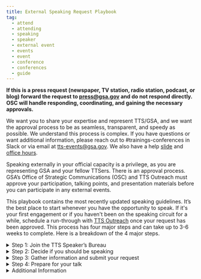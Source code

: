 ```yaml
---
title: External Speaking Request Playbook
tag:
  - attend
  - attending
  - speaking
  - speaker
  - external event
  - events
  - event
  - conference
  - conferences
  - guide
---
```


**If this is a press request (newspaper, TV station, radio station, podcast, or blog) forward the request to [press@gsa.gov](press@gsa.gov) and do not respond directly. OSC will handle responding, coordinating, and gaining the necessary approvals.**

We want you to share your expertise and represent TTS/GSA, and we want the approval process to be as seamless, transparent, and speedy as possible. We understand this process is complex. If you have questions or want additional information, please reach out to #trainings-conferences in Slack or via email at [tts-events@gsa.gov](tts-events@gsa.gov). We also have a help [slide](https://docs.google.com/presentation/d/1k8DazgKibsgN5e3kyfghGeAEAqDET251-sV71UrkGNk/edit?usp=sharing) and [office hours](https://calendar.google.com/calendar/selfsched?sstoken=UUtoczVQMkFlT2FSfGRlZmF1bHR8OTE5Y2UyMDBjYzlhMWY4NjkxNThkMmI5ZGI4ZWMzMmM).

Speaking externally in your official capacity is a privilege, as you are representing GSA and your fellow TTSers. There is an approval process. GSA’s Office of Strategic Communications (OSC) and TTS Outreach must approve your participation, talking points, and presentation materials before you can participate in any external events.

This playbook contains the most recently updated speaking guidelines. It’s the best place to start whenever you have the opportunity to speak. If it's your first engagement or if you haven't been on the speaking circuit for a while, schedule a run-through with [TTS Outreach](tts-outreach@gsa.gov) once your request has been approved.
This process has four major steps and can take up to 3-6 weeks to complete. Here is a breakdown of the 4 major steps.

<details>
<Summary>Step 1: Join the TTS Speaker’s Bureau</summary>

If you want to represent TTS at an external event in your official capacity, you will need to be part of the TTS Speaker’s Bureau. In order to join the TTS Speaker’s Bureau you will need to

<ul>
<li> Create a headshot and bio in the <a href="https://docs.google.com/document/d/1QLbn7nwH_kUS3PRVGQcHbu5MPEwdtf_NTAd6WuBoJFQ/edit">GSA template</a>. <a href="https://docs.google.com/spreadsheets/d/1QUeodBn_hkCiUfxb8xIsMXxoyxXAorpK3B6ujLQ45ZQ/edit#gid=0">Examples of bios</a>
</li>
<li> Complete the Join the <a href="https://app.smartsheetgov.com/b/form/ad363ff473f347cdabdde6dbf6b0b973">TTS Speaker’s Bureau form</a></li>
</ul>
</details>
 
<details>
<Summary> Step 2: Decide if you should be speaking</summary>

If you have been formally invited to participate in a speaking engagement, you need to think through the following questions.

<ul>
<li>Will you be speaking in your personal capacity? For additional information on representing GSA in a processional capacity versus a processional capacity please see professional vs personal capacity in the additional information section.</li>
<li>Do you have time?</li>
<li>Does the event fit fully within your realm of expertise? Is there someone else at TTS that may be a better fit for this speaking opportunity?</li>
<li>Have you reviewed the Event Justification Examples?</li>
<li>Does the event reflect TTS and your team’s larger mission?</li>
<li>Are you clear how speaking on this topic to this audience in this forum advances TTS and your team?</li>
</ul>
Critical questions that you need to address before submitting a speaker event request.

<ul>
<li>Are you submitting a proposal for an event or conference?</li>
<li>Is a colleague better suited to speaking on this topic?</li>
<li>Are there any sensitivities that may preclude you from speaking publicly?</li>
<li>Is this event not inclusive or representative of our TTS diversity?</li>
<li>Is this event scheduled for less than 15 days from now?</li>
<li>If you answer yes to any of these questions, stop here and contact your direct supervisor or TTS Outreach.</li>
</ul>
</details>
<details>
<Summary>Step 3: Gather information and submit your request</summary>
<br>
Request that your external event point of contact complete the [TTS Speaker Request Form](https://docs.google.com/document/d/13rdrk-5F_cM8ZztarEH5Ty2ElUVuRdxINQqWAPiVNb0/edit#heading=h.d6kk6wkyrvzf) to ensure you have all of the critical information for the approval process and return to you, ccing[speakers@gsa.gov](speakers@gsa.gov)
<br>
<strong>Gather Information</strong>
<br>
1. Prepare your talking points. <i>Talking points are required for you to get approval to represent your GSA at a speaking engagement.</i>
<ul>
<li>Use the [TTS-wide Talking Points Template](https://docs.google.com/document/d/1vsqMqtcZSSq_IhpFhtUnnNH70hcHGVaWnxhSpe_s054/edit) to create talking points.</li>
<li>Have a brief intro prepared for your engagement, along with a few lines about your role at GSA. For guidance, see the above Talking Points Template.</li
<li>Once you’ve drafted your talking points, submit them to your direct supervisor. And if you will be speaking about a specific engagement, submit your drafted talking points to the engagement lead.</li>
<li>Review the TTS Internal/External Virtual Events Guidance and know how to answer Project Specific/TTS/GSA-specific questions, including those outside your direct area of expertise or the topic at hand.</li>
<li>Gather feedback from your peers prior submitting your Talking Points.</li> 
</ul>
2. Complete and submit the [TTS Events’ Speaking, Conferences and Training Google form](https://docs.google.com/forms/d/e/1FAIpQLSeQHPIOtNwzEA7IxrJ4JDHeEUrWNUsiEkbnp8lK26jX04PYBg/viewform) to TTS Events.
  <strong>To fill out this form, you will need:</strong>
<div>
<input type="checkbox" name="A description of the audience" value="A description of the audience value" checked>
</div>
<div>
<input type="checkbox" name="A copy of your event invite [create a PDF and upload to Google Drive; make it accessible to all of GSA]" value="A copy of your event invite [create a PDF and upload to Google Drive; make it accessible to all of GSA]" checked>
</div>
<div>
<input type="checkbox" name="To know if the press is invited" value="To know if the press is invited" checked>
</div>
<div>
<input type="checkbox" name="To know if your event/panel will be pre-recorded" value="To know if your event/panel will be pre-recorded" checked>
</div>
<div>
<input type="checkbox" name="To explain why your participation is beneficial" value="To explain why your participation is beneficial" checked>
</div>
<div>
<input type="checkbox" name="Complete Talking Points" value="Complete Talking Points" checked>
</div>
<br>
<strong>Submit Your Speaker Request</strong>
Once you submit a request, you will receive an automated email confirmation. That email will also ping your supervisor to approve your request, so it can move up the approval chain. TTS Events will move your request through the GSA approval process, gaining approval from
<ul>
<li>TTS (your manager, Outreach Director, and Head of Service/Staff Office (HSSO)</li>
<li>Federal Acquisition Services (FAS), and</li>
<li>Office of Strategic Communications (OSC)</li>
</ul>
<strong>Approval Timeline</strong>
Most approvals will take 2-3 weeks to complete. Requests submitted with less than a week lead time are not likely to be approved--please check in with your designated Outreach/Events lead before submitting an approval with less than a week lead time.  
<ul>
<li>Until you have been fully approved, the event organizers cannot name you in their marketing materials. Let TTS Outreach know if you run into an issue.</li>
<li>You should not promote your participation until final approval has been given by GSA.</li>
</ul>
You can track the status of your request here with the request number in the subject line of the automated email or reach out to #trainings-conferences in Slack or via email at [tts-events@gsa.gov](tts-events@gsa.gov).
</details>
<details>
<Summary>Step 4: Prepare for your talk</summary>
As your speaking engagement is moving through the approval process, take some time to consider the following topics.
<ul>
<li>Until you have been fully approved, the event organizers cannot name you in their marketing materials. Let TTS know if you run into an issue.</li>
<li>You should not promote your participation until final approval has been given by GSA.</li>
<li>If your talking points change at any point in the process, you are responsible for notifying the TTS Outreach Director.</li>
</ul>
Preparation:
<ul>
<li>Watch the [OSC recording on developing messages](https://drive.google.com/file/d/1bjtYRnoIVFUIhDlm7ujjGp_JkkOH_I9p/view).</li>
<li>If you are using slides, use this <a href="https://docs.google.com/presentation/d/1_R4EuC9Eiec0DQhSP5PDe5rdMeIijrTt0nhp8jghWaE/edit#slide=id.p">TTS Slide Deck template</a> or for your presentation or your Business Unit’s specific template below.</li>
</ul>
  <ul>
  <li><a href="https://docs.google.com/presentation/d/1_R4EuC9Eiec0DQhSP5PDe5rdMeIijrTt0nhp8jghWaE/edit#slide=id.p">TTS Slide Deck template</a></li>
  <li><a href="https://docs.google.com/presentation/u/0/?ftv=1&folder=1lSgEu1_-pUOT1E98mH3L5EKfu4FFsaqB&tgif=d">18F Template</a></li>
  <li><a href="https://docs.google.com/presentation/d/1BOEDWJoKbLJCL5Y7nDq5ts8aAAV-FOVk7TH-hXAEBwY/edit?usp=sharing_eil_dm&ts=61421833">Centers of Excellence Template</a></li>
  <li><a href="https://docs.google.com/presentation/d/18rGDGAt2N2gCjfo9PKmpEDhhplAe8DZ5_GtG_NvT7ww/edit#slide=id.g3cd3cfdefd_0_178">Cloud.gov Template</a></li>
  <li><a href="https://docs.google.com/presentation/d/19Z3tnACpAtrqjFJGFqzul03lKZ1W5YeukiwI7lXM61M/edit#slide=id.p9">Challenge.gov Template</a></li>
  <li><a href="https://docs.google.com/presentation/d/1Ra3sLWi28_h9NNZi27b-G6UAWZmdw9fxU2-QcSizb1o/edit?usp=sharing">FedRAMP Template</a></li>
  <li><a href="https://docs.google.com/presentation/d/1uMnLmg6rUJWqxuMQMjpkqXa5dyUyjVtY_8ENb3qt0VA/edit?usp=sharing">Login.gov Template</a></li>
  <li><a href="https://docs.google.com/presentation/d/1L4e5LAPtkDzDHHSRHtTAz-VtuEc5Oh9WHhcLgDsSr7w/edit#slide=id.g9d919e353c_0_445">Presidential Innovation Fellows Template</a></li>
  <li><a href="https://docs.google.com/presentation/d/15Fpq2sem5j5PxTwTeo1AgijfEmfPuUNR2e6hQelfLf0/edit#slide=id.p">USAGov Template</a></li>
  </ul>
<ul>
<li>Is your presentation accessible? Do you verbally describe the images on your slides?</li>
<li><a href="https://www.w3.org/WAI/teach-advocate/accessible-presentations/">Make Your Presentations Accessible to All</a></li>How to </li>
<li><a href="https://docs.google.com/presentation/d/1KGgwKaBGrx0lAglTV-E_xlERdkf9CZ765gqsx3VMUhg/edit#slide=id.gd9c453428_0_16">How to make Accessible PDF from Google</a></li>
</ul>
Things to Consider While Developing Your Presentation
<ul>
<li>Is your presentation engaging?</li>
<li>Are you simply reading bullets or language from the slide, or are you adding information that’s available only by listening to your presentation?</li>
<li>Can you ask questions of the audience, either verbally, or through polls?</li>
<li>Do you use different formats (images, flow charts, graphics, charts, bullets, etc) to keep attention?</li>
<li>Have you planned for the unexpected? Ensure your computer is fully charged.</li>
<li>Determine if you can log in from your phone if an issue arises with your computer.</li>
<li>Be prepared to dial in as opposed to using computer audio if needed.</li>
<li>If you need notes, have a print out or have them pulled up on your phone so they’re easily accessible.</li>
<li>Think about your outfit, certain colors and patterns can create a moire effect which can impact people's perception and ability to digest the video. If possible, avoid stripes or busy patterns and stick with solid colors.</li>
<li>Be conscious of lighting. For optimal lighting and video quality, presenters want to be lit from the front and not the back, so make sure your light (whether artificial or natural) is adjusted accordingly. A single light source is ideal.</li>
</ul>
</details>
<details>
<Summary>Additional Information</summary>
<strong>Professional vs personal capacity</strong>
When receiving an invitation to speak, you need to decide if you want to do the event in your professional or personal capacity: The FAS Speaker Guide | Version 1.0
<div>
<style type="text/css">
.tg  {border-collapse:collapse;border-spacing:0;}
.tg td{border-color:black;border-style:solid;border-width:1px;font-family:Arial, sans-serif;font-size:14px;
  overflow:hidden;padding:10px 5px;word-break:normal;}
.tg th{border-color:black;border-style:solid;border-width:1px;font-family:Arial, sans-serif;font-size:14px;
  font-weight:normal;overflow:hidden;padding:10px 5px;word-break:normal;}
.tg .tg-0pky{border-color:inherit;text-align:left;vertical-align:top}
</style>
<table class="tg">
<thead>
  <tr>
    <th class="tg-0pky">Professional capacity<br></th>
    <th class="tg-0pky">Personal capacity guidelines:</th>
  </tr>
</thead>
<tbody>
  <tr>
    <td class="tg-0pky">You’ll participate as a TTS employee and discuss the work you do on behalf of GSA and our partners.<br></td>
    <td class="tg-0pky">There is a general prohibition on receiving compensation for personal capacity speaking on a subject that relates to your official duties. Free/waived attendance or registration fee is not compensation.</td>
  </tr>
  <tr>
    <td class="tg-0pky">You’ll be using GSA funds to travel to the event or pay for conference fees.</td>
    <td class="tg-0pky">You can accept travel and event-related expenses from the sponsor or organizer, but would also need to take leave to attend.</td>
  </tr>
  <tr>
    <td class="tg-0pky">You’ll prepare during your work time and use GSA equipment</td>
    <td class="tg-0pky">You can use title/position in conjunction with your speaking activities, but only if provided as one of a number of other biographical details. Bottom line is that it should be clear that you are not representing GSA when speaking in your personal capacity.</td>
  </tr>
  <tr>
    <td class="tg-0pky">Personal capacity</td>
    <td class="tg-0pky">You can include your office/team in your bio that is included on the conference website, but you cannot be listed in the agenda as “Sally Smith, TTS/GSA.”</td>
  </tr>
  <tr>
    <td class="tg-0pky">You didn’t receive the invitation because of your position at TTS, but because of your expertise in the subject.</td>
    <td class="tg-0pky"></td>
  </tr>
  <tr>
    <td class="tg-0pky">You won’t be representing TTS/GSA.</td>
    <td class="tg-0pky"></td>
  </tr>
  <tr>
    <td class="tg-0pky">You’ll refrain from discussing any official work you do at TTS/GSA or with our partners.</td>
    <td class="tg-0pky"></td>
  </tr>
  <tr>
    <td class="tg-0pky">You’ll use your personal leave or participate after work hours.</td>
    <td class="tg-0pky"></td>
  </tr>
  <tr>
    <td class="tg-0pky">You’ll prepare on your own time and use your own equipment</td>
    <td class="tg-0pky"></td>
  </tr>
</tbody>
</table>
</div>
<br>
<strong>GSA’s Logo</strong>
GSA's Logo Policy does not authorize vendors of any kind to use the GSA Star Mark logo. The GSA Advantage, GSA Contract, and GSA Schedule logos are the only logos approved for use by GSA contractors. When in doubt, ask the Outreach team!
<br>
<strong>Recording and sharing materials</strong>
In general, all material that GSA presents is in the public domain, and government employees can be photographed or recorded doing official activities on official time without permission. As long as the event coordinator is not trying to: retain the rights to the content, put the recording behind a paywall that is not accessible to the public, or use the recording for monetary gain, then you can give them permission to record and post.
<br>
<strong>Release Forms</strong>
GSA speakers are not permitted to sign speaker consent release forms that have not been reviewed/approved by OGC. You must use the GSA approved response letter and have it reviewed by OGC.
<br>
<strong>Photography and Recording</strong>
Yes, federal employees are allowed to be photographed or recorded (audio/video) while performing their official duties. Approved attendance or speaking at a conference is considered an official duty. Release forms are not required for federal employees who are documented while performing their official duties.
Permission for GSA visual information producers to document GSA presenters at events not hosted by GSA must be granted by event organizers prior to any still, video, or audio recording.
Find much more information in GSA’s visual information policy.
<br>
<strong>Endorsements and Promotions</strong>
GSA is responsible for providing neutral and unbiased advice. It is essential that we remain fair and unbiased in all that we do and say. As such, we avoid endorsing, or demonstrating favoritism, to any single one of the following:
<ul>
<li> Vendors</li>
<li> Brand-name products</li>
<li> Service providers</li>
<li> Industry associations/groups</li>
<li> Media outlets</li>
</ul>
Therefore: 
<ul>
<li> GSA SMEs cannot speak about brand-name products or companies. </li>
<li> GSA will not provide quotes to event hosts for press outreach or marketing materials. </li>
<li> GSA has to carefully consider if accepting an invitation to an event sponsored by a single vendor will be seen as endorsing that vendor.</li>
</ul>
<br>
<strong>Content and Copyrights</strong>
<ul>
<li> All material (slides, presentations, handouts, etc.) presented by GSA are public domain, and GSA will not create special or exclusive content for an event that is not available to the public through other channels. As such, event hosts (companies or association/trade groups) may not retain the rights to GSA content nor may they profit off the sale of that content.</li>
<li> For example, recording a presentation for archival purposes, or for later viewing, is permissible. Putting that recording behind a paywall, or selling a DVD on which it is included, is not. GSA will provide consent to be recorded or photographed only if that recording will not be used for monetary gain by the event host.</li>
</ul>
<br>
<strong>Event Promotion</strong>
In general, it is okay to pre-plan or post live to social media while you are at an event. From an official GSA account, tweets or retweets from a group highlighting a GSA principal’s appearance on a program (TV, radio, podcast, webinar, etc.) or at an event are fine.
Be careful to limit your tweet or retweet to only sharing facts rather than encouraging people or GSA employees to attend a conference. For example:
<ul>
<li> Don't: @USGSA's Sally Smith is speaking at this event - make sure to sign up and go!</li>
<li> Do: @USGSA's Sally Smith is speaking about GSA priorities @GovMediaAtoZ.</li>
</ul>
<br>
Also, avoid making any personalized statements as they would be considered an endorsement. For example:
<ul>
<li> Don't: This is my favorite fed IT event of the year! @USGSA's Sally Smith speech on GSA priorities @GovMediaAtoZ</li>
<li>Do: The GSA Administrator is speaking tomorrow: @USGSA's Sally Smith speech on GSA priorities @GovMediaAtoZ</li>
</ul>
Find much more information at GSA’s social media center.
<br>
<strong>Waived Conference, Travel, and Food Fees</strong>
<ul>
<li> <strong>Conference Fees:</strong> Under the speaking and similar engagements exclusion to the gift rules, when an employee is assigned to participate as a speaker on behalf of the agency, the employee's acceptance of an offer of free attendance at the event on the day of the employee's presentation is permissible when provided by the sponsor of the event. The employee's participation in the event on that day is viewed as a customary and necessary part of the employee's assignment and does not involve a gift to the employee or to the agency. See 5 C.F.R. 2635.203(b)(8).</li>
<li>The waived registration fee is only for the day you speak. If you plan on attending additional days of the conference, GSA needs to pay the difference between the full and waived registration fees, or determine if the additional waived amount, if provided as a gift, is acceptable under the widely attended gathering determination exception to the gift rules.</li>
<li> <strong>Travel Fees:</strong> If an offer for non-federal source travel payment is extended, to speak at or attend an event (i.e., full/partial registration, transportation, meals, lodging), then the Event Tracker request must also include the invite, including documentation of the offer listing each item the source will provided, including the cost of each item as well as a statement that all the items are provided in-kind, along with a completed Request for Acceptance of Payment from Non-Federal Sources Worksheet (if going on TDY to attend the event).</li>
<li> <strong>Food Fees:</strong> You can have lunch or dinner at the event, as long as it complies with one of the exceptions or exclusions under the Standards of Ethical Conduct or has been accepted by the agency as a non-federal source travel payment. Under the exclusions to the Standards of Ethical Conduct, the term gift does not include anything paid for by the government as well as anything for which market value is paid by the employee. See 5 C.F.R. 2635.203(b)(7) and (b)(10).</li>
<li> For local speaking events, under the speaking and similar engagements exclusion free attendance includes waiver of all or part of the fee for an event or the provision of food, refreshments, entertainment, instruction or materials furnished to all attendees as an integral part of the event. It does not include travel expenses, lodgings, or entertainment collateral to the event. It does not include meals taken other than in a group setting with all other attendees, unless the employee is a presenter at the event and is invited to a separate meal for participating presenters that is hosted by the sponsor of the event. See 5 C.F.R. 2635.203(g).</li>
<li> For a travel speaking event, if a non-federal source offers to pay for a meal, the agency must accept the offered item under the non-federal source travel payment statute, 31 U.S.C. 1353, before travel begins. The item must be provided in-kind (no reimbursement or money provided to the employee) and accepted by the agency as a non-federal source travel payment.</li>
</ul>
</details>
